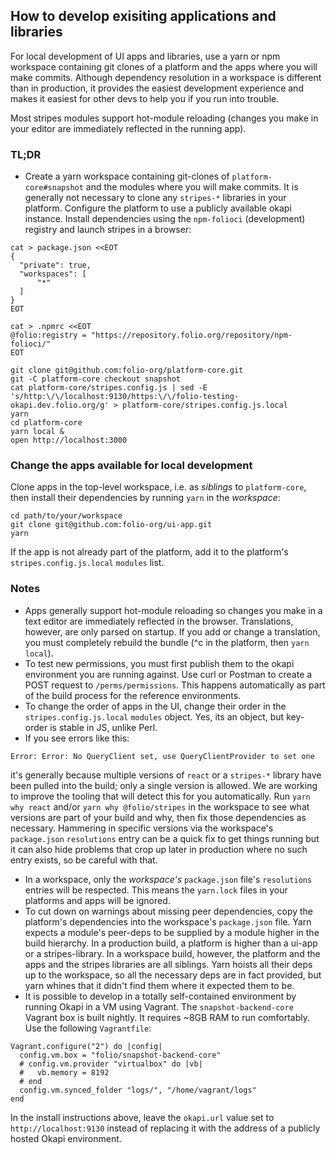 ## How to develop exisiting applications and libraries

For local development of UI apps and libraries, use a yarn or npm workspace containing git clones of a platform and the apps where you will make commits. Although dependency resolution in a workspace is different than in production, it provides the easiest development experience and makes it easiest for other devs to help you if you run into trouble.

Most stripes modules support hot-module reloading (changes you make in your editor are immediately reflected in the running app).

### TL;DR

* Create a yarn workspace containing git-clones of `platform-core#snapshot` and the modules where you will make commits. It is generally not necessary to clone any `stripes-*` libraries in your platform. Configure the platform to use a publicly available okapi instance. Install dependencies using the `npm-folioci` (development) registry and launch stripes in a browser:
```
cat > package.json <<EOT
{
  "private": true,
  "workspaces": [
      "*"
  ]
}
EOT

cat > .npmrc <<EOT
@folio:registry = "https://repository.folio.org/repository/npm-folioci/"
EOT

git clone git@github.com:folio-org/platform-core.git
git -C platform-core checkout snapshot
cat platform-core/stripes.config.js | sed -E 's/http:\/\/localhost:9130/https:\/\/folio-testing-okapi.dev.folio.org/g' > platform-core/stripes.config.js.local
yarn
cd platform-core
yarn local &
open http://localhost:3000

```

### Change the apps available for local development

Clone apps in the top-level workspace, i.e. as _siblings_ to `platform-core`, then install their dependencies by running `yarn` in the _workspace_:
```
cd path/to/your/workspace
git clone git@github.com:folio-org/ui-app.git
yarn
```
If the app is not already part of the platform, add it to the platform's `stripes.config.js.local` `modules` list.

### Notes

* Apps generally support hot-module reloading so changes you make in a text editor are immediately reflected in the browser. Translations, however, are only parsed on startup. If you add or change a translation, you must completely rebuild the bundle (^c in the platform, then `yarn local`).
* To test new permissions, you must first publish them to the okapi environment you are running against. Use curl or Postman to create a POST request to `/perms/permissions`. This happens automatically as part of the build process for the reference environments.
* To change the order of apps in the UI, change their order in the `stripes.config.js.local` `modules` object. Yes, its an object, but key-order is stable in JS, unlike Perl.
* If you see errors like this:
```
Error: Error: No QueryClient set, use QueryClientProvider to set one
```
it's generally because multiple versions of `react` or a `stripes-*` library have been pulled into the build; only a single version is allowed. We are working to improve the tooling that will detect this for you automatically. Run `yarn why react` and/or `yarn why @folio/stripes` in the workspace to see what versions are part of your build and why, then fix those dependencies as necessary. Hammering in specific versions via the workspace's `package.json` `resolutions` entry can be a quick fix to get things running but it can also hide problems that crop up later in production where no such entry exists, so be careful with that.
* In a workspace, only the _workspace's_ `package.json` file's `resolutions` entries will be respected. This means the `yarn.lock` files in your platforms and apps will be ignored.
* To cut down on warnings about missing peer dependencies, copy the platform's dependencies into the workspace's `package.json` file. Yarn expects a module's peer-deps to be supplied by a module higher in the build hierarchy. In a production build, a platform is higher than a ui-app or a stripes-library. In a workspace build, however, the platform and the apps and the stripes libraries are all siblings. Yarn hoists all their deps up to the workspace, so all the necessary deps are in fact provided, but yarn whines that it didn't find them where it expected them to be.
* It is possible to develop in a totally self-contained environment by running Okapi in a VM using Vagrant. The `snapshot-backend-core` Vagrant box is built nightly. It requires ~8GB RAM to run comfortably. Use the following `Vagrantfile`:
```
Vagrant.configure("2") do |config|
  config.vm.box = "folio/snapshot-backend-core"
  # config.vm.provider "virtualbox" do |vb|
  #   vb.memory = 8192
  # end
  config.vm.synced_folder "logs/", "/home/vagrant/logs"
end
```
In the install instructions above, leave the `okapi.url` value set to `http://localhost:9130` instead of replacing it with the address of a publicly hosted Okapi environment.
